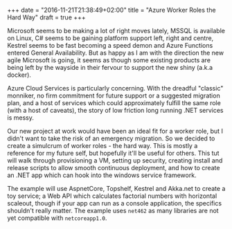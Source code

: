 +++
date = "2016-11-21T21:38:49+02:00"
title = "Azure Worker Roles the Hard Way"
draft = true
+++

Microsoft seems to be making a lot of right moves lately, MSSQL is available on Linux, C# seems to be gaining platform support
left, right and centre, Kestrel seems to be fast becoming a speed demon and Azure Functions entered General Availability. 
But as happy as I am with the direction the new agile Microsoft is going, it seems as though some existing products are
 being left by the wayside in their fervour to support the new shiny (a.k.a docker).

Azure Cloud Services is particularly concerning. With the dreadful "classic" monniker, no firm commitment for 
future support or a suggested migration plan, and a host of services which could approximately fulfill the same 
role (with a host of caveats), the story of low friction long running .NET services is messy.

Our new project at work would have been an ideal fit for a worker role, but I didn't want to take the risk 
of an emergency migration. So we decided to create a simulcrum of worker roles - the hard way. This is mostly 
a reference for my future self, but hopefully it'll be useful for others. This tut will walk through provisioning 
a VM, setting up security, creating install and release scripts to allow smooth continuous deployment, and how to 
create an .NET app which can hook into the windows service framework. 

The example will use AspnetCore, Topshelf, Kestrel and Akka.net to create a toy service; a Web API which calculates factorial 
numbers with horizontal scaleout, though if your app can run as a console application, the specifics shouldn't really matter.
The example uses `net462` as many libraries are not yet compatible with `netcoreapp1.0`.

